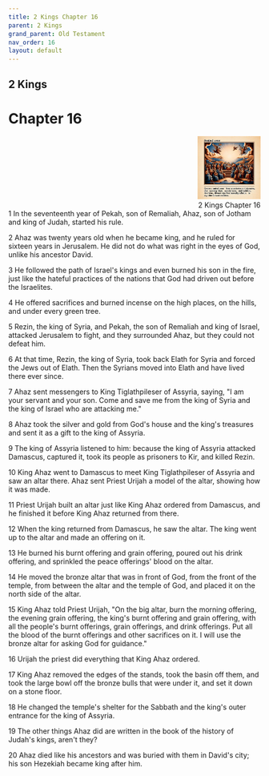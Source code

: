 ```yaml
---
title: 2 Kings Chapter 16
parent: 2 Kings
grand_parent: Old Testament
nav_order: 16
layout: default
---
```


## 2 Kings

# Chapter 16

<div style="clear: both; text-align: right;">
    <img src="/assets/Image/2 Kings/500/16.jpg" alt="2 Kings Chapter 16" class="chapter-image" style="max-width: 25%; height: auto;"/>
    <figcaption style="font-size: 14px;">2 Kings Chapter 16</figcaption>
</div>
1 In the seventeenth year of Pekah, son of Remaliah, Ahaz, son of Jotham and king of Judah, started his rule.

2 Ahaz was twenty years old when he became king, and he ruled for sixteen years in Jerusalem. He did not do what was right in the eyes of God, unlike his ancestor David.

3 He followed the path of Israel's kings and even burned his son in the fire, just like the hateful practices of the nations that God had driven out before the Israelites.

4 He offered sacrifices and burned incense on the high places, on the hills, and under every green tree.

5 Rezin, the king of Syria, and Pekah, the son of Remaliah and king of Israel, attacked Jerusalem to fight, and they surrounded Ahaz, but they could not defeat him.

6 At that time, Rezin, the king of Syria, took back Elath for Syria and forced the Jews out of Elath. Then the Syrians moved into Elath and have lived there ever since.

7 Ahaz sent messengers to King Tiglathpileser of Assyria, saying, "I am your servant and your son. Come and save me from the king of Syria and the king of Israel who are attacking me."

8 Ahaz took the silver and gold from God's house and the king's treasures and sent it as a gift to the king of Assyria.

9 The king of Assyria listened to him: because the king of Assyria attacked Damascus, captured it, took its people as prisoners to Kir, and killed Rezin.

10 King Ahaz went to Damascus to meet King Tiglathpileser of Assyria and saw an altar there. Ahaz sent Priest Urijah a model of the altar, showing how it was made.

11 Priest Urijah built an altar just like King Ahaz ordered from Damascus, and he finished it before King Ahaz returned from there.

12 When the king returned from Damascus, he saw the altar. The king went up to the altar and made an offering on it.

13 He burned his burnt offering and grain offering, poured out his drink offering, and sprinkled the peace offerings' blood on the altar.

14 He moved the bronze altar that was in front of God, from the front of the temple, from between the altar and the temple of God, and placed it on the north side of the altar.

15 King Ahaz told Priest Urijah, "On the big altar, burn the morning offering, the evening grain offering, the king's burnt offering and grain offering, with all the people's burnt offerings, grain offerings, and drink offerings. Put all the blood of the burnt offerings and other sacrifices on it. I will use the bronze altar for asking God for guidance."

16 Urijah the priest did everything that King Ahaz ordered.

17 King Ahaz removed the edges of the stands, took the basin off them, and took the large bowl off the bronze bulls that were under it, and set it down on a stone floor.

18 He changed the temple's shelter for the Sabbath and the king's outer entrance for the king of Assyria.

19 The other things Ahaz did are written in the book of the history of Judah's kings, aren't they?

20 Ahaz died like his ancestors and was buried with them in David's city; his son Hezekiah became king after him.


